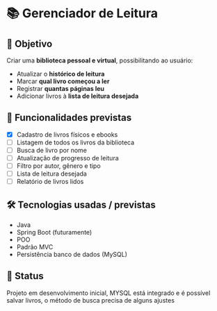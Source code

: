 # 📚 Gerenciador de Leitura

## 🎯 Objetivo
Criar uma **biblioteca pessoal e virtual**, possibilitando ao usuário:

- Atualizar o **histórico de leitura**
- Marcar **qual livro começou a ler**
- Registrar **quantas páginas leu**
- Adicionar livros à **lista de leitura desejada**

## 🧠 Funcionalidades previstas
- [x] Cadastro de livros físicos e ebooks
- [ ] Listagem de todos os livros da biblioteca
- [ ] Busca de livro por nome
- [ ] Atualização de progresso de leitura
- [ ] Filtro por autor, gênero e tipo
- [ ] Lista de leitura desejada
- [ ] Relatório de livros lidos

## 🛠️ Tecnologias usadas / previstas
- Java
- Spring Boot (futuramente)
- POO
- Padrão MVC
- Persistência banco de dados (MySQL)

## 🚧 Status
Projeto em desenvolvimento inicial, MYSQL está integrado e é possível salvar livros, o método de busca precisa de alguns ajustes